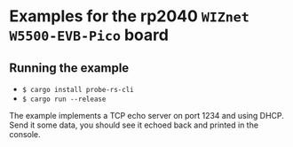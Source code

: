 # Examples for the rp2040 `WIZnet W5500-EVB-Pico` board

## Running the example

- `$ cargo install probe-rs-cli`
- `$ cargo run --release`

The example implements a TCP echo server on port 1234 and using DHCP.
Send it some data, you should see it echoed back and printed in the console.
